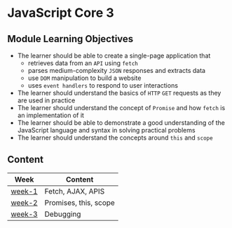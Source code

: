 # JavaScript Core 3

## Module Learning Objectives

- The learner should be able to create a single-page application that
  - retrieves data from an `API` using `fetch`
  - parses medium-complexity `JSON` responses and extracts data
  - use `DOM` manipulation to build a website
  - uses `event handlers` to respond to user interactions
- The learner should understand the basics of `HTTP` `GET` requests as they are used in practice
- The learner should understand the concept of `Promise` and how `fetch` is an implementation of it
- The learner should be able to demonstrate a good understanding of the JavaScript language and syntax in solving practical problems
- The learner should understand the concepts around `this` and `scope`

## Content

| Week                         | Content               |
| ---------------------------- | --------------------- |
| [week-1](./week-1/lesson.md) | Fetch, AJAX, APIS     |
| [week-2](./week-2/lesson.md) | Promises, this, scope |
| [week-3](./week-3/lesson.md) | Debugging             |
